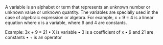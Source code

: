 A variable is an alphabet or term that represents an unknown number or unknown value or unknown quantity. The variables are specially used in the case of algebraic expression or algebra. 
For example, x + 9 = 4 is a linear equation where x is a variable, where 9 and 4 are constants.

Example: 3x + 9 = 21
 •	X is  variable
 •	3 is a coefficient of x
 •	9 and 21 are constants
 •	+ is an operator
